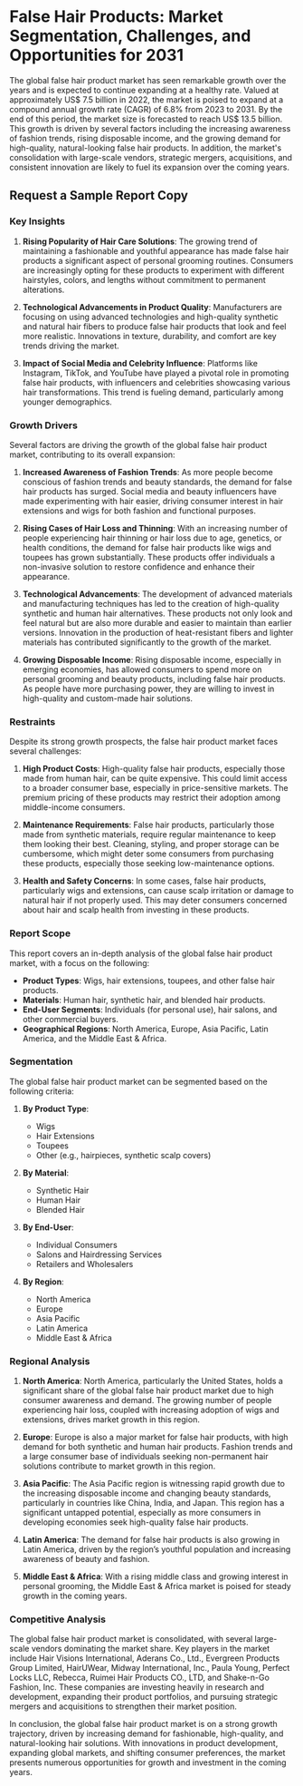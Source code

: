 # False Hair Products: Market Segmentation, Challenges, and Opportunities for 2031

The global false hair product market has seen remarkable growth over the years and is expected to continue expanding at a healthy rate. Valued at approximately US$ 7.5 billion in 2022, the market is poised to expand at a compound annual growth rate (CAGR) of 6.8% from 2023 to 2031. By the end of this period, the market size is forecasted to reach US$ 13.5 billion. This growth is driven by several factors including the increasing awareness of fashion trends, rising disposable income, and the growing demand for high-quality, natural-looking false hair products. In addition, the market's consolidation with large-scale vendors, strategic mergers, acquisitions, and consistent innovation are likely to fuel its expansion over the coming years.

## Request a Sample Report Copy

### Key Insights

1. **Rising Popularity of Hair Care Solutions**: The growing trend of maintaining a fashionable and youthful appearance has made false hair products a significant aspect of personal grooming routines. Consumers are increasingly opting for these products to experiment with different hairstyles, colors, and lengths without commitment to permanent alterations.

2. **Technological Advancements in Product Quality**: Manufacturers are focusing on using advanced technologies and high-quality synthetic and natural hair fibers to produce false hair products that look and feel more realistic. Innovations in texture, durability, and comfort are key trends driving the market.

3. **Impact of Social Media and Celebrity Influence**: Platforms like Instagram, TikTok, and YouTube have played a pivotal role in promoting false hair products, with influencers and celebrities showcasing various hair transformations. This trend is fueling demand, particularly among younger demographics.

### Growth Drivers

Several factors are driving the growth of the global false hair product market, contributing to its overall expansion:

1. **Increased Awareness of Fashion Trends**: As more people become conscious of fashion trends and beauty standards, the demand for false hair products has surged. Social media and beauty influencers have made experimenting with hair easier, driving consumer interest in hair extensions and wigs for both fashion and functional purposes.

2. **Rising Cases of Hair Loss and Thinning**: With an increasing number of people experiencing hair thinning or hair loss due to age, genetics, or health conditions, the demand for false hair products like wigs and toupees has grown substantially. These products offer individuals a non-invasive solution to restore confidence and enhance their appearance.

3. **Technological Advancements**: The development of advanced materials and manufacturing techniques has led to the creation of high-quality synthetic and human hair alternatives. These products not only look and feel natural but are also more durable and easier to maintain than earlier versions. Innovation in the production of heat-resistant fibers and lighter materials has contributed significantly to the growth of the market.

4. **Growing Disposable Income**: Rising disposable income, especially in emerging economies, has allowed consumers to spend more on personal grooming and beauty products, including false hair products. As people have more purchasing power, they are willing to invest in high-quality and custom-made hair solutions.

### Restraints

Despite its strong growth prospects, the false hair product market faces several challenges:

1. **High Product Costs**: High-quality false hair products, especially those made from human hair, can be quite expensive. This could limit access to a broader consumer base, especially in price-sensitive markets. The premium pricing of these products may restrict their adoption among middle-income consumers.

2. **Maintenance Requirements**: False hair products, particularly those made from synthetic materials, require regular maintenance to keep them looking their best. Cleaning, styling, and proper storage can be cumbersome, which might deter some consumers from purchasing these products, especially those seeking low-maintenance options.

3. **Health and Safety Concerns**: In some cases, false hair products, particularly wigs and extensions, can cause scalp irritation or damage to natural hair if not properly used. This may deter consumers concerned about hair and scalp health from investing in these products.

### Report Scope

This report covers an in-depth analysis of the global false hair product market, with a focus on the following:

- **Product Types**: Wigs, hair extensions, toupees, and other false hair products.
- **Materials**: Human hair, synthetic hair, and blended hair products.
- **End-User Segments**: Individuals (for personal use), hair salons, and other commercial buyers.
- **Geographical Regions**: North America, Europe, Asia Pacific, Latin America, and the Middle East & Africa.

### Segmentation

The global false hair product market can be segmented based on the following criteria:

1. **By Product Type**:
   - Wigs
   - Hair Extensions
   - Toupees
   - Other (e.g., hairpieces, synthetic scalp covers)

2. **By Material**:
   - Synthetic Hair
   - Human Hair
   - Blended Hair

3. **By End-User**:
   - Individual Consumers
   - Salons and Hairdressing Services
   - Retailers and Wholesalers

4. **By Region**:
   - North America
   - Europe
   - Asia Pacific
   - Latin America
   - Middle East & Africa

### Regional Analysis

1. **North America**: North America, particularly the United States, holds a significant share of the global false hair product market due to high consumer awareness and demand. The growing number of people experiencing hair loss, coupled with increasing adoption of wigs and extensions, drives market growth in this region.

2. **Europe**: Europe is also a major market for false hair products, with high demand for both synthetic and human hair products. Fashion trends and a large consumer base of individuals seeking non-permanent hair solutions contribute to market growth in this region.

3. **Asia Pacific**: The Asia Pacific region is witnessing rapid growth due to the increasing disposable income and changing beauty standards, particularly in countries like China, India, and Japan. This region has a significant untapped potential, especially as more consumers in developing economies seek high-quality false hair products.

4. **Latin America**: The demand for false hair products is also growing in Latin America, driven by the region’s youthful population and increasing awareness of beauty and fashion.

5. **Middle East & Africa**: With a rising middle class and growing interest in personal grooming, the Middle East & Africa market is poised for steady growth in the coming years.

### Competitive Analysis

The global false hair product market is consolidated, with several large-scale vendors dominating the market share. Key players in the market include Hair Visions International, Aderans Co., Ltd., Evergreen Products Group Limited, HairUWear, Midway International, Inc., Paula Young, Perfect Locks LLC, Rebecca, Ruimei Hair Products CO., LTD, and Shake-n-Go Fashion, Inc. These companies are investing heavily in research and development, expanding their product portfolios, and pursuing strategic mergers and acquisitions to strengthen their market position.

In conclusion, the global false hair product market is on a strong growth trajectory, driven by increasing demand for fashionable, high-quality, and natural-looking hair solutions. With innovations in product development, expanding global markets, and shifting consumer preferences, the market presents numerous opportunities for growth and investment in the coming years.
